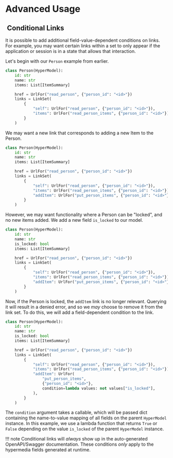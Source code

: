 # Advanced Usage

##  Conditional Links

It is possible to add additional field-value-dependent conditions on links. For example, you may want certain links within a set to only appear if the application or session is in a state that allows that interaction.

Let's begin with our `Person` example from earlier.

```python
class Person(HyperModel):
    id: str
    name: str
    items: List[ItemSummary]

    href = UrlFor("read_person", {"person_id": "<id>"})
    links = LinkSet(
        {
            "self": UrlFor("read_person", {"person_id": "<id>"}),
            "items": UrlFor("read_person_items", {"person_id": "<id>"}),
        }
    )
```

We may want a new link that corresponds to adding a new Item to the Person.

```python hl_lines="11"
class Person(HyperModel):
    id: str
    name: str
    items: List[ItemSummary]

    href = UrlFor("read_person", {"person_id": "<id>"})
    links = LinkSet(
        {
            "self": UrlFor("read_person", {"person_id": "<id>"}),
            "items": UrlFor("read_person_items", {"person_id": "<id>"}),
            "addItem": UrlFor("put_person_items", {"person_id": "<id>"},),
        }
    )
```

However, we may want functionality where a Person can be "locked", and no new items added. We add a new field `is_locked` to our model.

```python hl_lines="4"
class Person(HyperModel):
    id: str
    name: str
    is_locked: bool
    items: List[ItemSummary]

    href = UrlFor("read_person", {"person_id": "<id>"})
    links = LinkSet(
        {
            "self": UrlFor("read_person", {"person_id": "<id>"}),
            "items": UrlFor("read_person_items", {"person_id": "<id>"}),
            "addItem": UrlFor("put_person_items", {"person_id": "<id>"},),
        }
    )
```

Now, if the Person is locked, the `addItem` link is no longer relevant. Querying it will result in a denied error, and so we *may* choose to remove it from the link set.
To do this, we will add a field-dependent condition to the link.

```python hl_lines="15"
class Person(HyperModel):
    id: str
    name: str
    is_locked: bool
    items: List[ItemSummary]

    href = UrlFor("read_person", {"person_id": "<id>"})
    links = LinkSet(
        {
            "self": UrlFor("read_person", {"person_id": "<id>"}),
            "items": UrlFor("read_person_items", {"person_id": "<id>"}),
            "addItem": UrlFor(
                "put_person_items",
                {"person_id": "<id>"},
                condition=lambda values: not values["is_locked"],
            ),
        }
    )
```

The `condition` argument takes a callable, which will be passed dict containing the name-to-value mapping of all fields on the parent `HyperModel` instance.
In this example, we use a lambda function that returns `True` or `False` depending on the value `is_locked` of the parent `HyperModel` instance.

!!! note
    Conditional links will *always* show up in the auto-generated OpenAPI/Swagger documentation.
    These conditions *only* apply to the hypermedia fields generated at runtime.
